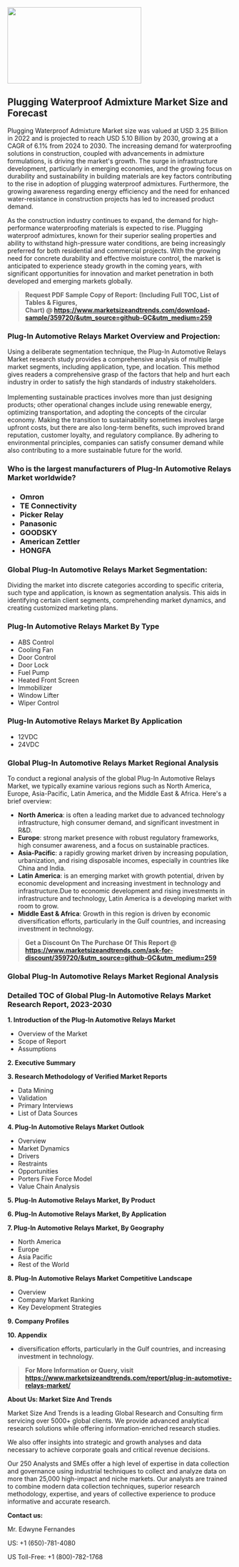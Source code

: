 <p><img class="alignnone size-medium wp-image-20088" src="https://ffe5etoiles.com/wp-content/uploads/2024/12/MST1-300x171.png" alt="" width="300" height="171" /></p><h2>Plugging Waterproof Admixture Market Size and Forecast</h2><p>Plugging Waterproof Admixture Market size was valued at USD 3.25 Billion in 2022 and is projected to reach USD 5.10 Billion by 2030, growing at a CAGR of 6.1% from 2024 to 2030. The increasing demand for waterproofing solutions in construction, coupled with advancements in admixture formulations, is driving the market's growth. The surge in infrastructure development, particularly in emerging economies, and the growing focus on durability and sustainability in building materials are key factors contributing to the rise in adoption of plugging waterproof admixtures. Furthermore, the growing awareness regarding energy efficiency and the need for enhanced water-resistance in construction projects has led to increased product demand.</p><p>As the construction industry continues to expand, the demand for high-performance waterproofing materials is expected to rise. Plugging waterproof admixtures, known for their superior sealing properties and ability to withstand high-pressure water conditions, are being increasingly preferred for both residential and commercial projects. With the growing need for concrete durability and effective moisture control, the market is anticipated to experience steady growth in the coming years, with significant opportunities for innovation and market penetration in both developed and emerging markets globally.</p></p><blockquote id="" class=""><strong>Request PDF Sample Copy of Report: (Including Full TOC, List of Tables &amp; Figures, Chart)&nbsp;@&nbsp;<strong><a href="https://www.marketsizeandtrends.com/download-sample/359720/&utm_source=github-GC&utm_medium=259" target="_blank">https://www.marketsizeandtrends.com/download-sample/359720/&utm_source=github-GC&utm_medium=259</a></strong></strong></blockquote><h3 id="" class="">Plug-In Automotive Relays Market&nbsp;Overview and Projection:</h3><p id="" class="">Using a deliberate segmentation technique, the Plug-In Automotive Relays Market research study provides a comprehensive analysis of multiple market segments, including application, type, and location. This method gives readers a comprehensive grasp of the factors that help and hurt each industry in order to satisfy the high standards of industry stakeholders. <br /> <br />Implementing sustainable practices involves more than just designing products; other operational changes include using renewable energy, optimizing transportation, and adopting the concepts of the circular economy. Making the transition to sustainability sometimes involves large upfront costs, but there are also long-term benefits, such improved brand reputation, customer loyalty, and regulatory compliance. By adhering to environmental principles, companies can satisfy consumer demand while also contributing to a more sustainable future for the world.</p><h3 id="" class="">Who is the largest manufacturers of&nbsp;Plug-In Automotive Relays Market worldwide?</h3><h3 class=""><p><ul><li>Omron </li><li> TE Connectivity </li><li> Picker Relay </li><li> Panasonic </li><li> GOODSKY </li><li> American Zettler </li><li> HONGFA</li></ul></p></h3><h3 id="" class="">Global&nbsp;Plug-In Automotive Relays Market Segmentation:</h3><p id="" class="">Dividing the market into discrete categories according to specific criteria, such type and application, is known as segmentation analysis. This aids in identifying certain client segments, comprehending market dynamics, and creating customized marketing plans.</p><h3 id="" class="">Plug-In Automotive Relays Market&nbsp;By Type</h3><p><p><ul><li>ABS Control</li><li> Cooling Fan</li><li> Door Control</li><li> Door Lock</li><li> Fuel Pump</li><li> Heated Front Screen</li><li> Immobilizer</li><li> Window Lifter</li><li> Wiper Control</p></li></ul></p></p><h3 id="" class="">Plug-In Automotive Relays Market&nbsp;By Application</h3><p class=""><p><ul><li>12VDC</li><li> 24VDC</li></ul></p></p><h3 id="" class="">Global Plug-In Automotive Relays Market Regional Analysis</h3><p id="" class="">To conduct a regional analysis of the global Plug-In Automotive Relays Market, we typically examine various regions such as North America, Europe, Asia-Pacific, Latin America, and the Middle East &amp; Africa. Here's a brief overview:</p><ul><li><strong>North America</strong>: is often a leading market due to advanced technology infrastructure, high consumer demand, and significant investment in R&amp;D.</li><li><strong>Europe</strong>: strong market presence with robust regulatory frameworks, high consumer awareness, and a focus on sustainable practices.</li><li><strong>Asia-Pacific</strong>: a rapidly growing market driven by increasing population, urbanization, and rising disposable incomes, especially in countries like China and India.</li><li><strong>Latin America</strong>: is an emerging market with growth potential, driven by economic development and increasing investment in technology and infrastructure.Due to economic development and rising investments in infrastructure and technology, Latin America is a developing market with room to grow.</li><li><strong>Middle East &amp; Africa</strong>: Growth in this region is driven by economic diversification efforts, particularly in the Gulf countries, and increasing investment in technology.</li></ul><blockquote id="" class=""><strong>Get a Discount On The Purchase Of This Report @ <strong><a href="https://www.marketsizeandtrends.com/ask-for-discount/359720/&utm_source=github-GC&utm_medium=259" target="_blank">https://www.marketsizeandtrends.com/ask-for-discount/359720/&utm_source=github-GC&utm_medium=259</a></strong></strong></blockquote><h3 id="" class="">Global Plug-In Automotive Relays Market Regional Analysis</h3><h3 id="" class="">Detailed TOC of Global Plug-In Automotive Relays Market Research Report, 2023-2030</h3><p id="" class=""><strong>1. Introduction of the Plug-In Automotive Relays Market</strong></p><ul><li>Overview of the Market</li><li>Scope of Report</li><li>Assumptions</li></ul><p id="" class=""><strong>2. Executive Summary</strong></p><p id="" class=""><strong>3. Research Methodology of Verified Market Reports</strong></p><ul><li>Data Mining</li><li>Validation</li><li>Primary Interviews</li><li>List of Data Sources</li></ul><p id="" class=""><strong>4. Plug-In Automotive Relays Market Outlook</strong></p><ul><li>Overview</li><li>Market Dynamics</li><li>Drivers</li><li>Restraints</li><li>Opportunities</li><li>Porters Five Force Model</li><li>Value Chain Analysis</li></ul><p id="" class=""><strong>5. Plug-In Automotive Relays Market, By Product</strong></p><p id="" class=""><strong>6. Plug-In Automotive Relays Market, By Application</strong></p><p id="" class=""><strong>7. Plug-In Automotive Relays Market, By Geography</strong></p><ul><li>North America</li><li>Europe</li><li>Asia Pacific</li><li>Rest of the World</li></ul><p id="" class=""><strong>8. Plug-In Automotive Relays Market Competitive Landscape</strong></p><ul><li>Overview</li><li>Company Market Ranking</li><li>Key Development Strategies</li></ul><p id="" class=""><strong>9. Company Profiles</strong></p><p id="" class=""><strong>10. Appendix</strong></p><ul><li>diversification efforts, particularly in the Gulf countries, and increasing investment in technology.</li></ul><blockquote id="" class=""><strong>For More Information or Query, visit <strong><strong><a href="https://www.marketsizeandtrends.com/report/plug-in-automotive-relays-market/" target="_blank">https://www.marketsizeandtrends.com/report/plug-in-automotive-relays-market/</a></strong></strong></strong></blockquote><p id="" class=""><strong>About Us: Market Size And Trends</strong></p><p id="" class="">Market Size And Trends is a leading Global Research and Consulting firm servicing over 5000+ global clients. We provide advanced analytical research solutions while offering information-enriched research studies.</p><p id="" class="">We also offer insights into strategic and growth analyses and data necessary to achieve corporate goals and critical revenue decisions.</p><p id="" class="">Our 250 Analysts and SMEs offer a high level of expertise in data collection and governance using industrial techniques to collect and analyze data on more than 25,000 high-impact and niche markets. Our analysts are trained to combine modern data collection techniques, superior research methodology, expertise, and years of collective experience to produce informative and accurate research.</p><p id="" class=""><strong>Contact us:</strong></p><p id="" class="">Mr. Edwyne Fernandes</p><p id="" class="">US: +1 (650)-781-4080</p><p id="" class="">US Toll-Free: +1 (800)-782-1768</p>

